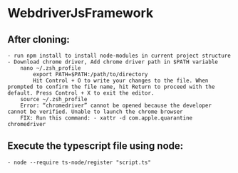 # WebdriverJsFramework

## After cloning:
    - run npm install to install node-modules in current project structure
    - Download chrome driver, Add chrome driver path in $PATH variable 
        nano ~/.zsh_profile
            export PATH=$PATH:/path/to/directory
            Hit Control + O to write your changes to the file. When prompted to confirm the file name, hit Return to proceed with the default. Press Control + X to exit the editor.
        source ~/.zsh_profile
        Error: “chromedriver” cannot be opened because the developer cannot be verified. Unable to launch the chrome browser
        FIX: Run this command: - xattr -d com.apple.quarantine chromedriver 

## Execute the typescript file using node:
    - node --require ts-node/register "script.ts"
 